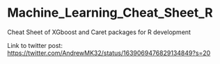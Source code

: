 # Machine_Learning_Cheat_Sheet_R
Cheat Sheet of XGboost and Caret packages for R development

Link to twitter post: https://twitter.com/AndrewMK32/status/1639069476829134849?s=20
